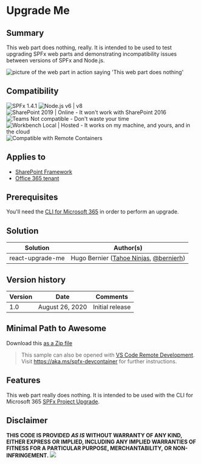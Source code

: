 # Upgrade Me

## Summary

This web part does nothing, really. It is intended to be used to test upgrading SPFx web parts and demonstrating incompatibility issues between versions of SPFx and Node.js.

![picture of the web part in action saying 'This web part does nothing'](./assets/react-upgrade-me.png)


## Compatibility

![SPFx 1.4.1](https://img.shields.io/badge/SPFx-1.4.1-green.svg "SPFx 1.4.1 works with SharePoint 2019 and SharePoint Online") 
![Node.js v6 | v8](https://img.shields.io/badge/Node.js-LTS%206.x%20%7C%20v8-green.svg "Node.js v6 or v8 is required to run SPFx 1.4.1")
![SharePoint 2019 | Online - It won't work with SharePoint 2016](https://img.shields.io/badge/SharePoint-2019%20%7C%20Online-yellow.svg "It won't work on SharePoint 2016")
![Teams Not compatible - Don't waste your time](https://img.shields.io/badge/Teams-Not%20compatible-red.svg "Don't waste your time")
![Workbench Local | Hosted - It works on my machine, and yours, and in the cloud](https://img.shields.io/badge/Workbench-Local%20%7C%20Hosted-green.svg "It works on my machine, your machine, and in the cloud")
![Compatible with Remote Containers](https://img.shields.io/badge/Remote%20Containers-Compatible-green.svg)


## Applies to

* [SharePoint Framework](https://docs.microsoft.com/sharepoint/dev/spfx/sharepoint-framework-overview)
* [Office 365 tenant](https://docs.microsoft.com/sharepoint/dev/spfx/set-up-your-development-environment)


## Prerequisites

You'll need the [CLI for Microsoft 365](https://pnp.github.io/cli-microsoft365/) in order to perform an upgrade.

## Solution

Solution|Author(s)
--------|---------
react-upgrade-me | Hugo Bernier ([Tahoe Ninjas](https://tahoeninjas.blog), [@bernierh](https://twitter.com/bernierh))

## Version history

Version|Date|Comments
-------|----|--------
1.0|August 26, 2020|Initial release


## Minimal Path to Awesome

Download this [as a Zip file](https://pnp.github.io/download-partial/?url=https://github.com/pnp/sp-dev-fx-webparts/tree/main/samples/react-upgrade-me)

>  This sample can also be opened with [VS Code Remote Development](https://code.visualstudio.com/docs/remote/remote-overview). Visit https://aka.ms/spfx-devcontainer for further instructions.


## Features

This web part really does nothing. It is intended to be used with the CLI for Microsoft 365 [SPFx Project Upgrade](https://pnp.github.io/cli-microsoft365/cmd/spfx/project/project-upgrade/).


## Disclaimer

**THIS CODE IS PROVIDED *AS IS* WITHOUT WARRANTY OF ANY KIND, EITHER EXPRESS OR IMPLIED, INCLUDING ANY IMPLIED WARRANTIES OF FITNESS FOR A PARTICULAR PURPOSE, MERCHANTABILITY, OR NON-INFRINGEMENT.**
<img src="https://pnptelemetry.azurewebsites.net/sp-dev-fx-webparts/samples/react-upgrade-me" />
